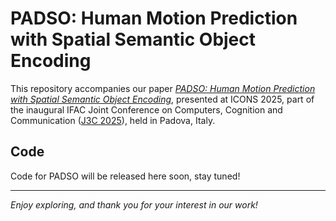 # PADSO: Human Motion Prediction with Spatial Semantic Object Encoding

This repository accompanies our paper [_PADSO: Human Motion Prediction with Spatial Semantic Object Encoding_](https://github.com/MichaelVanuzzo/SpatialSemanticHMP/blob/main/Human%20Motion%20Prediction%20Using%20Spatial%20Semantics%20of%20Objects%20-%20The%20PADSO%20Approach.pdf), presented at ICONS 2025, part of the inaugural IFAC Joint Conference on Computers, Cognition and Communication ([J3C 2025](https://j3c.org/)), held in Padova, Italy.

## Code

Code for PADSO will be released here soon, stay tuned!

---

_Enjoy exploring, and thank you for your interest in our work!_
